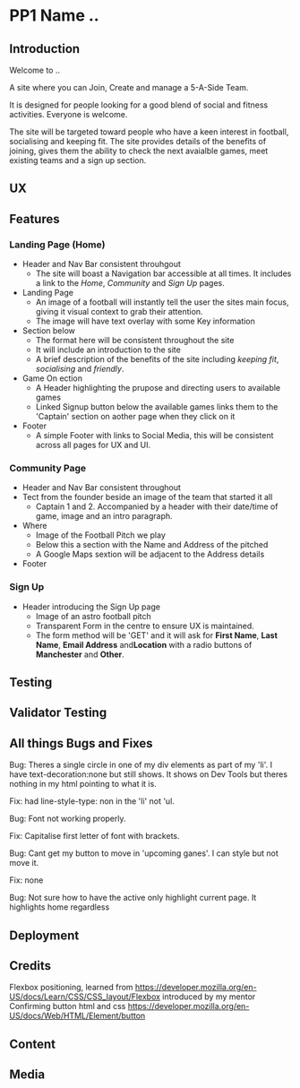# PP1 Name ..


## Introduction
Welcome to ..

A site where you can Join, Create  and manage a 5-A-Side Team.

It is designed for people looking for a good blend of social and fitness activities. Everyone is welcome.

The site will be targeted toward people who have a keen interest in football, socialising and keeping fit. The site provides details of the benefits of joining, gives them the ability to check the next avaialble games, meet existing teams and a sign up section.

## UX


## Features

### Landing Page (Home)
* Header and Nav Bar consistent throuhgout
    * The site will boast a Navigation bar accessible at all times. It includes a link to the *Home*, *Community* and *Sign Up* pages.  
* Landing Page
    * An image of a football will instantly tell the user the sites main focus, giving it visual context to grab their attention.
    * The image will have text overlay with some Key information
* Section below
    * The format here will be consistent throughout the site
    * It will include an introduction to the site
    * A brief description of the benefits of the site including *keeping fit*, *socialising* and *friendly*. 
* Game On ection
    * A Header highlighting the prupose and directing users to available games
    * Linked Signup button below the available games links them to the 'Captain' section on aother page when they click on it
* Footer
    * A simple Footer with links to Social Media, this will be consistent across all pages for UX and UI.

### Community Page
* Header and Nav Bar consistent throughout
* Tect from the founder beside an image of the team that started it all
    * Captain 1 and 2. Accompanied by a header with their date/time of game, image and an intro paragraph.
* Where
    * Image of the Football Pitch we play
    * Below this a section with the Name and Address of the pitched
    * A Google Maps sextion will be adjacent to the Address details
* Footer

### Sign Up
* Header introducing the Sign Up page
    * Image of an astro football pitch
    * Transparent Form in the centre to ensure UX is maintained. 
    * The form method will be 'GET' and it will ask for **First Name**, **Last Name**, **Email Address** and**Location** with a radio buttons of **Manchester** and **Other**.


## Testing


## Validator Testing


## All things Bugs and Fixes
Bug: Theres a single circle in one of my div elements as part of my 'li'. I have text-decoration:none but still shows. It shows on Dev Tools but theres nothing in my html pointing to what it is. 

Fix: had line-style-type: non in the 'li' not 'ul.

Bug: Font not working properly.

Fix: Capitalise first letter of font with brackets.

Bug: Cant get my button to move in 'upcoming ganes'. I can style but not move it. 

Fix: none

Bug: Not sure how to have the active only highlight current page. It highlights home regardless

## Deployment


## Credits
Flexbox positioning, learned from https://developer.mozilla.org/en-US/docs/Learn/CSS/CSS_layout/Flexbox introduced by my mentor
Confirming button html and css https://developer.mozilla.org/en-US/docs/Web/HTML/Element/button

## Content


## Media